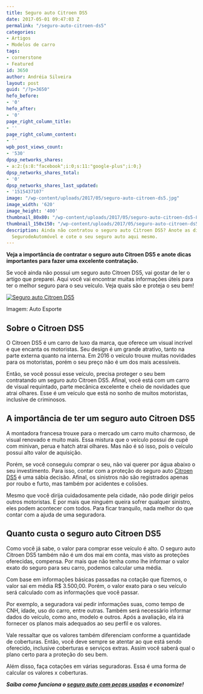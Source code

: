 ```yaml
---
title: Seguro auto Citroen DS5
date: 2017-05-01 09:47:03 Z
permalink: "/seguro-auto-citroen-ds5"
categories:
- Artigos
- Modelos de carro
tags:
- cornerstone
- Featured
id: 3650
author: Andréia Silveira
layout: post
guid: "/?p=3650"
hefo_before:
- '0'
hefo_after:
- '0'
page_right_column_title:
- ''
page_right_column_content:
- ''
wpb_post_views_count:
- '530'
dpsp_networks_shares:
- a:2:{s:8:"facebook";i:0;s:11:"google-plus";i:0;}
dpsp_networks_shares_total:
- '0'
dpsp_networks_shares_last_updated:
- '1515437107'
image: "/wp-content/uploads/2017/05/seguro-auto-citroen-ds5.jpg"
image_width: '620'
image_height: '400'
thumbnail_80x80: "/wp-content/uploads/2017/05/seguro-auto-citroen-ds5-80x80.jpg"
thumbnail_150x150: "/wp-content/uploads/2017/05/seguro-auto-citroen-ds5-150x150.jpg"
description: Ainda não contratou o seguro auto Citroen DS5? Anote as dicas do site
  SegurodeAutomóvel e cote o seu seguro auto aqui mesmo.
---
```


**Veja a importância de contratar o seguro auto Citroen DS5 e anote dicas importantes para fazer uma excelente contratação.**

Se você ainda não possui um seguro auto Citroen DS5, vai gostar de ler o artigo que preparei. Aqui você vai encontrar muitas informações úteis para ter o melhor seguro para o seu veículo. Veja quais são e proteja o seu bem!

<div id="attachment_3651"  class="wp-caption aligncenter">
  <a href="/wp-content/uploads/2017/05/seguro-auto-citroen-ds5.jpg"><img class="wp-image-3651 size-full" title="Seguro auto Citroen DS5" src="/wp-content/uploads/2017/05/seguro-auto-citroen-ds5.jpg" alt="Seguro auto Citroen DS5" width="620" height="400" srcset="/wp-content/uploads/2017/05/seguro-auto-citroen-ds5.jpg 620w, /wp-content/uploads/2017/05/seguro-auto-citroen-ds5-250x161.jpg 250w, /wp-content/uploads/2017/05/seguro-auto-citroen-ds5-120x77.jpg 120w" sizes="(max-width: 620px) 100vw, 620px" /></a>
  
  <p class="wp-caption-text">
    Imagem: Auto Esporte
  </p>
</div>

## Sobre o Citroen DS5

O Citroen DS5 é um carro de luxo da marca, que oferece um visual incrível e que encanta os motoristas. Seu design é um grande atrativo, tanto na parte externa quanto na interna. Em 2016 o veículo trouxe muitas novidades para os motoristas, porém o seu preço não é um dos mais acessíveis.

Então, se você possui esse veículo, precisa proteger o seu bem contratando um seguro auto Citroen DS5. Afinal, você está com um carro de visual requintado, parte mecânica excelente e cheio de novidades que atrai olhares. Esse é um veículo que está no sonho de muitos motoristas, inclusive de criminosos.

## A importância de ter um seguro auto Citroen DS5

A montadora francesa trouxe para o mercado um carro muito charmoso, de visual renovado e muito mais. Essa mistura que o veículo possui de cupê com minivan, perua e hatch atrai olhares. Mas não é só isso, pois o veículo possui alto valor de aquisição.

Porém, se você conseguiu comprar o seu, não vai querer por água abaixo o seu investimento. Para isso, contar com a proteção do seguro auto <a href="https://www.webmotors.com.br/carros/estoque/citroen/ds5" target="_blank" rel="noopener noreferrer">Citroen DS5</a> é uma sábia decisão. Afinal, os sinistros não são registrados apenas por roubo e furto, mas também por acidentes e colisões.

Mesmo que você dirija cuidadosamente pela cidade, não pode dirigir pelos outros motoristas. E por mais que ninguém queira sofrer qualquer sinistro, eles podem acontecer com todos. Para ficar tranquilo, nada melhor do que contar com a ajuda de uma seguradora.

## Quanto custa o seguro auto Citroen DS5

Como você já sabe, o valor para comprar esse veículo é alto. O seguro auto Citroen DS5 também não é um dos mai em conta, mas visto as proteções oferecidas, compensa. Por mais que não tenha como lhe informar o valor exato do seguro para seu carro, podemos calcular uma média.

Com base em informações básicas passadas na cotação que fizemos, o valor sai em média R$ 3.500,00. Porém, o valor exato para o seu veículo será calculado com as informações que você passar.

Por exemplo, a seguradora vai pedir informações suas, como tempo de CNH, idade, uso do carro, entre outras. Também será necessário informar dados do veículo, como ano, modelo e outros. Após a avaliação, ela irá fornecer os planos mais adequados ao seu perfil e os valores.

Vale ressaltar que os valores também diferenciam conforme a quantidade de coberturas. Então, você deve sempre se atentar ao que está sendo oferecido, inclusive coberturas e serviços extras. Assim você saberá qual o plano certo para a proteção do seu bem.

Além disso, faça cotações em várias seguradoras. Essa é uma forma de calcular os valores x coberturas.

_**Saiba como funciona o <a href="/como-e-o-seguro-auto-com-pecas-usadas" target="_blank" rel="noopener noreferrer">seguro auto com peças usadas</a> e economize!**_